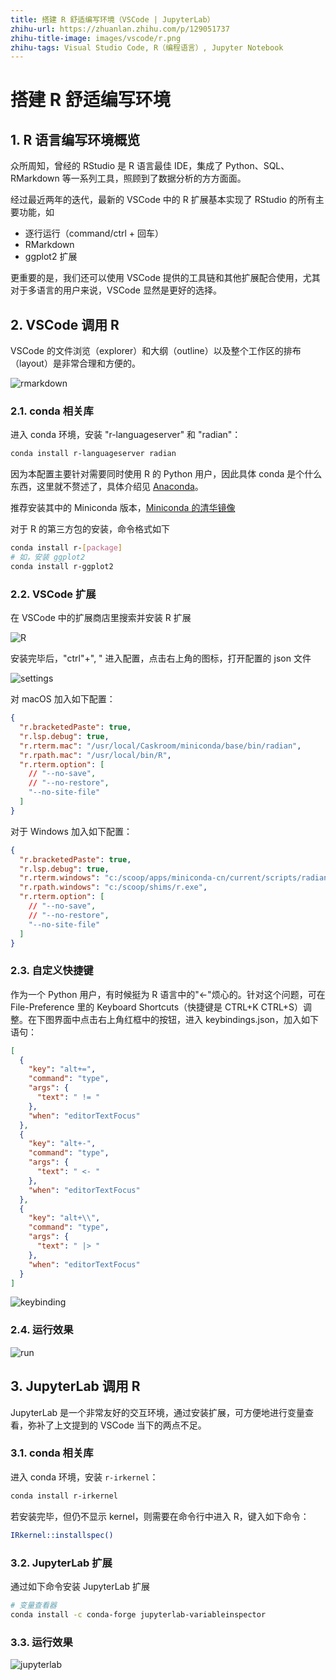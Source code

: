 ```yaml
---
title: 搭建 R 舒适编写环境（VSCode | JupyterLab）
zhihu-url: https://zhuanlan.zhihu.com/p/129051737
zhihu-title-image: images/vscode/r.png
zhihu-tags: Visual Studio Code, R（编程语言）, Jupyter Notebook
---
```


# 搭建 R 舒适编写环境

## 1. R 语言编写环境概览

众所周知，曾经的 RStudio 是 R 语言最佳 IDE，集成了 Python、SQL、RMarkdown 等一系列工具，照顾到了数据分析的方方面面。

经过最近两年的迭代，最新的 VSCode 中的 R 扩展基本实现了 RStudio 的所有主要功能，如

- 逐行运行（command/ctrl + 回车）
- RMarkdown
- ggplot2 扩展

更重要的是，我们还可以使用 VSCode 提供的工具链和其他扩展配合使用，尤其对于多语言的用户来说，VSCode 显然是更好的选择。

## 2. VSCode 调用 R

VSCode 的文件浏览（explorer）和大纲（outline）以及整个工作区的排布（layout）是非常合理和方便的。

![rmarkdown](images/vscode/rmd.png)

### 2.1. conda 相关库

进入 conda 环境，安装 "r-languageserver" 和 "radian"：

```bash
conda install r-languageserver radian
```

因为本配置主要针对需要同时使用 R 的 Python 用户，因此具体 conda 是个什么东西，这里就不赘述了，具体介绍见 [Anaconda](https://anaconda.com)。

推荐安装其中的 Miniconda 版本，[Miniconda 的清华镜像](https://mirrors.tuna.tsinghua.edu.cn/anaconda/miniconda/)

对于 R 的第三方包的安装，命令格式如下

```bash
conda install r-[package]
# 如，安装 ggplot2
conda install r-ggplot2
```

### 2.2. VSCode 扩展

在 VSCode 中的扩展商店里搜索并安装 R 扩展

![R](images/vscode/vscode-r.png)

安装完毕后，"ctrl"+", " 进入配置，点击右上角的图标，打开配置的 json 文件

![settings](images/vscode/vscode-settings.png)

对 macOS 加入如下配置：

```json
{
  "r.bracketedPaste": true,
  "r.lsp.debug": true,
  "r.rterm.mac": "/usr/local/Caskroom/miniconda/base/bin/radian",
  "r.rpath.mac": "/usr/local/bin/R",
  "r.rterm.option": [
    // "--no-save",
    // "--no-restore",
    "--no-site-file"
  ]
}
```

对于 Windows 加入如下配置：

```json
{
  "r.bracketedPaste": true,
  "r.lsp.debug": true,
  "r.rterm.windows": "c:/scoop/apps/miniconda-cn/current/scripts/radian.exe",
  "r.rpath.windows": "c:/scoop/shims/r.exe",
  "r.rterm.option": [
    // "--no-save",
    // "--no-restore",
    "--no-site-file"
  ]
}
```

### 2.3. 自定义快捷键

作为一个 Python 用户，有时候挺为 R 语言中的"<-"烦心的。针对这个问题，可在 File-Preference 里的 Keyboard Shortcuts（快捷键是 CTRL+K CTRL+S）调整。在下图界面中点击右上角红框中的按钮，进入 keybindings.json，加入如下语句：

```json
[
  {
    "key": "alt+=",
    "command": "type",
    "args": {
      "text": " != "
    },
    "when": "editorTextFocus"
  },
  {
    "key": "alt+-",
    "command": "type",
    "args": {
      "text": " <- "
    },
    "when": "editorTextFocus"
  },
  {
    "key": "alt+\\",
    "command": "type",
    "args": {
      "text": " |> "
    },
    "when": "editorTextFocus"
  }
]
```

![keybinding](images/vscode/vscode-keybinding.png)

### 2.4. 运行效果

![run](images/vscode/r.png)

## 3. JupyterLab 调用 R

JupyterLab 是一个非常友好的交互环境，通过安装扩展，可方便地进行变量查看，弥补了上文提到的 VSCode 当下的两点不足。

### 3.1. conda 相关库

进入 conda 环境，安装 `r-irkernel`：

```bash
conda install r-irkernel
```

若安装完毕，但仍不显示 kernel，则需要在命令行中进入 R，键入如下命令：

```bash
IRkernel::installspec()
```

### 3.2. JupyterLab 扩展

通过如下命令安装 JupyterLab 扩展

```bash
# 变量查看器
conda install -c conda-forge jupyterlab-variableinspector
```

### 3.3. 运行效果

![jupyterlab](images/jupyter/jupyter-r.png)
